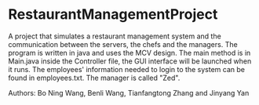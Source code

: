 # RestaurantManagementProject
A project that simulates a restaurant management system and the communication between the servers, the chefs and the managers. The program is written in java and uses the MCV design. The main method is in Main.java inside the Controller file, the GUI interface will be launched when it runs. The employees' information needed to login to the system can be found in employees.txt. The manager is called "Zed".

Authors: Bo Ning Wang, Benli Wang, Tianfangtong Zhang and Jinyang Yan
